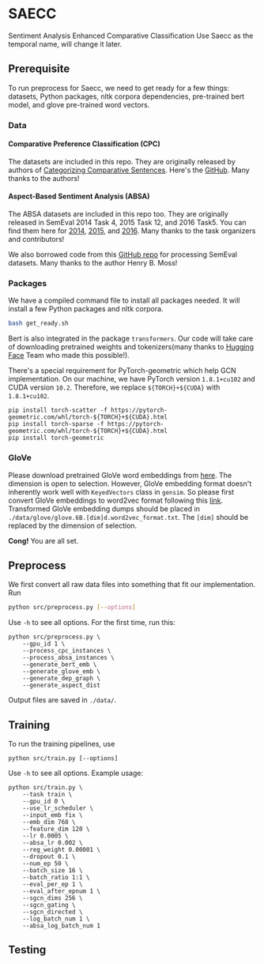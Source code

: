 # SAECC
Sentiment Analysis Enhanced Comparative Classification
Use Saecc as the temporal name, will change it later.


## Prerequisite

To run preprocess for Saecc, we need to get ready for a few things: datasets,  Python packages, nltk corpora dependencies, pre-trained bert model, and glove pre-trained word vectors. 
### Data
#### Comparative Preference Classification (CPC)
The datasets are included in this repo. They are originally released by authors of [Categorizing Comparative Sentences](https://arxiv.org/abs/1809.06152). Here's the 
[GitHub](https://github.com/uhh-lt/comparative). Many thanks to the authors!
#### Aspect-Based Sentiment Analysis (ABSA)
The ABSA datasets are included in this repo too. They are originally released in SemEval 2014 Task 4, 2015 Task 12, and 2016 Task5. You can find them here for [2014](https://alt.qcri.org/semeval2014/task4/), [2015](https://alt.qcri.org/semeval2015/task12/), and [2016](https://alt.qcri.org/semeval2016/task5/). Many thanks to the task organizers and contributors!

We also borrowed code from this [GitHub repo](https://github.com/henrymoss/COLING2018) for processing SemEval datasets. Many thanks to the author Henry B. Moss!

### Packages
We have a compiled command file to install all packages needed. It will install a few Python packages and nltk corpora. 
```bash
bash get_ready.sh
```
Bert is also integrated in the package `transformers`. Our code will take care of downloading pretrained weights and tokenizers(many thanks to [Hugging Face](https://huggingface.co/) Team who made this possible!).

There's a special requirement for PyTorch-geometric which help GCN implementation.
On our machine, we have PyTorch version `1.8.1+cu102` and CUDA version `10.2`. Therefore, we replace `${TORCH}+${CUDA}` with `1.8.1+cu102`.
```
pip install torch-scatter -f https://pytorch-geometric.com/whl/torch-${TORCH}+${CUDA}.html
pip install torch-sparse -f https://pytorch-geometric.com/whl/torch-${TORCH}+${CUDA}.html
pip install torch-geometric
```

### GloVe
Please download pretrained GloVe word embeddings from [here](https://nlp.stanford.edu/projects/glove/). The dimension is open to selection. However, GloVe embedding format doesn't inherently work well with `KeyedVectors` class in `gensim`. So please first convert GloVe embeddings to word2vec format following this [link](https://radimrehurek.com/gensim/scripts/glove2word2vec.html). Transformed GloVe embedding dumps should be placed in `./data/glove/glove.6B.[dim]d.word2vec_format.txt`. The `[dim]` should be replaced by the dimension of selection.

**Cong!** You are all set.

## Preprocess

We first convert all raw data files into something that fit our implementation. 
Run
```bash
python src/preprocess.py [--options]
```
Use `-h` to see all options. For the first time, run this:
```
python src/preprocess.py \
    --gpu_id 1 \
    --process_cpc_instances \
    --process_absa_instances \
    --generate_bert_emb \
    --generate_glove_emb \
    --generate_dep_graph \
    --generate_aspect_dist
```
Output files are saved in `./data/`.

## Training
To run the training pipelines, use
```
python src/train.py [--options]
```
Use `-h` to see all options. Example usage:
```
python src/train.py \
    --task train \
    --gpu_id 0 \
    --use_lr_scheduler \
    --input_emb fix \
    --emb_dim 768 \
    --feature_dim 120 \
    --lr 0.0005 \
    --absa_lr 0.002 \
    --reg_weight 0.00001 \
    --dropout 0.1 \
    --num_ep 50 \
    --batch_size 16 \
    --batch_ratio 1:1 \
    --eval_per_ep 1 \
    --eval_after_epnum 1 \
    --sgcn_dims 256 \
    --sgcn_gating \
    --sgcn_directed \
    --log_batch_num 1 \
    --absa_log_batch_num 1 
```

## Testing

